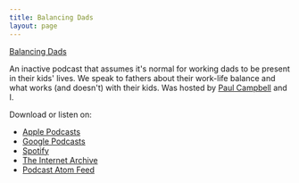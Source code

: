 ```yaml
---
title: Balancing Dads
layout: page
---
```

[Balancing Dads](/images/a/balancingdads.png)

An inactive podcast that assumes it's normal for working dads to be present in their kids' lives. We speak to fathers about their work-life balance and what works (and doesn't) with their kids. Was hosted by [Paul Campbell](https://twitter.com/paulca) and I.

Download or listen on:

- [Apple Podcasts](https://podcasts.apple.com/sk/podcast/balancing-dads/id1483910799)
- [Google Podcasts](https://podcasts.google.com/feed/aHR0cHM6Ly9taWtlbWNxdWFpZC5jb20vYmFsYW5jaW5nZGFkcy54bWw)
- [Spotify](https://open.spotify.com/show/07rdnm3rGWXvaJF7385fxq)
- [The Internet Archive](https://archive.org/details/balancing-dads)
- [Podcast Atom Feed](https://mikemcquaid.com/balancingdads.xml)
